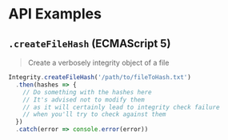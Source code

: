 # API Examples

## `.createFileHash` (ECMAScript 5)

> Create a verbosely integrity object of a file

```js
Integrity.createFileHash('/path/to/fileToHash.txt')
  .then(hashes => {
    // Do something with the hashes here
    // It's advised not to modify them
    // as it will certainly lead to integrity check failure
    // when you'll try to check against them
  })
  .catch(error => console.error(error))
```
